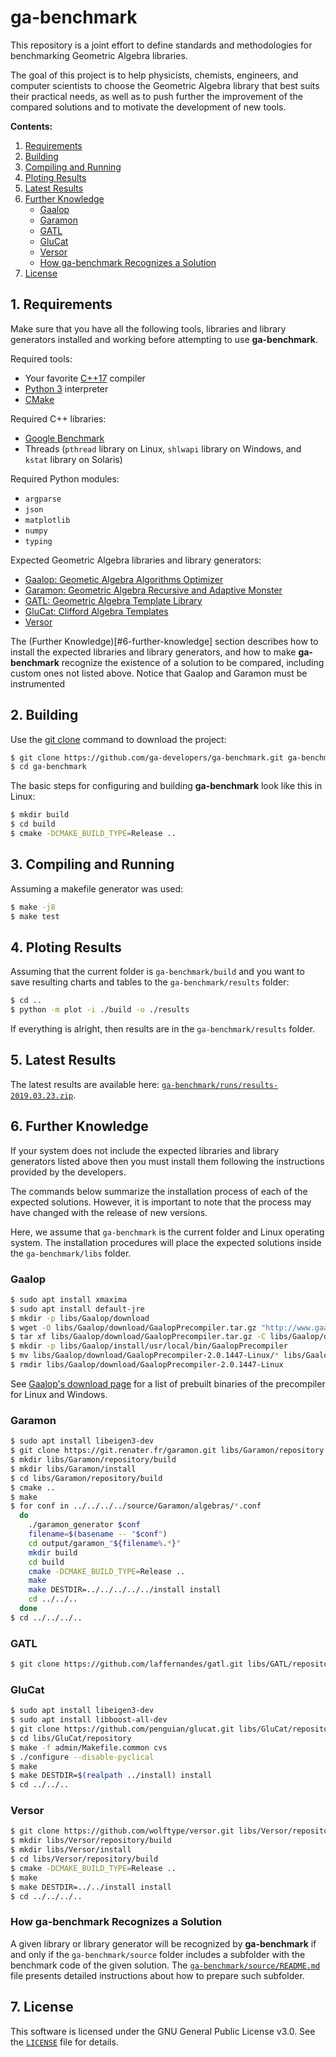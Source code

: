 # ga-benchmark
This repository is a joint effort to define standards and methodologies for benchmarking Geometric Algebra libraries.

The goal of this project is to help physicists, chemists, engineers, and computer scientists to choose the Geometric Algebra library that best suits their practical needs, as well as to push further the improvement of the compared solutions and to motivate the development of new tools.

**Contents:**

1. [Requirements](#1-requirements)
2. [Building](#2-building)
3. [Compiling and Running](#3-compiling-and-running)
4. [Ploting Results](#4-ploting-results)
5. [Latest Results](#5-latest-results)
6. [Further Knowledge](#6-further-knowledge)
   - [Gaalop](#gaalop)
   - [Garamon](#garamon)
   - [GATL](#gatl)
   - [GluCat](#glucat)
   - [Versor](#versor)
   - [How ga-benchmark Recognizes a Solution](#how-ga-benchmark-recognizes-a-solution)
7. [License](#7-license)


## 1. Requirements
Make sure that you have all the following tools, libraries and library generators installed and working before attempting to use **ga-benchmark**.

Required tools:
- Your favorite [C++17](https://en.wikipedia.org/wiki/C%2B%2B14) compiler
- [Python 3](https://www.python.org) interpreter
- [CMake](https://cmake.org)

Required C++ libraries:
- [Google Benchmark](https://github.com/google/benchmark)
- Threads (`pthread` library on Linux, `shlwapi` library on Windows, and `kstat` library on Solaris)

Required Python modules:
- `argparse`
- `json`
- `matplotlib`
- `numpy`
- `typing`

Expected Geometric Algebra libraries and library generators:
- [Gaalop: Geometic Algebra Algorithms Optimizer](http://www.gaalop.de)
- [Garamon: Geometric Algebra Recursive and Adaptive Monster](https://sourcesup.renater.fr/scm/?group_id=4044)
- [GATL: Geometric Algebra Template Library](https://github.com/laffernandes/gatl)
- [GluCat: Clifford Algebra Templates](https://github.com/penguian/glucat)
- [Versor](http://versor.mat.ucsb.edu)

The (Further Knowledge)[#6-further-knowledge] section describes how to install the expected libraries and library generators, and how to make **ga-benchmark** recognize the existence of a solution to be compared, including custom ones not listed above. Notice that Gaalop and Garamon must be instrumented 


## 2. Building
Use the [git clone](https://git-scm.com/docs/git-clone) command to download the project:
```bash
$ git clone https://github.com/ga-developers/ga-benchmark.git ga-benchmark
$ cd ga-benchmark
```

The basic steps for configuring and building **ga-benchmark** look like this in Linux:
```bash
$ mkdir build
$ cd build
$ cmake -DCMAKE_BUILD_TYPE=Release ..
```

## 3. Compiling and Running
Assuming a makefile generator was used:
```bash
$ make -j8
$ make test
```

## 4. Ploting Results
Assuming that the current folder is `ga-benchmark/build` and you want to save resulting charts and tables to the `ga-benchmark/results` folder:
```bash
$ cd ..
$ python -m plot -i ./build -o ./results
```

If everything is alright, then results are in the `ga-benchmark/results` folder.


## 5. Latest Results
The latest results are available here: [`ga-benchmark/runs/results-2019.03.23.zip`](runs/results-2019.03.23.zip). 


## 6. Further Knowledge
If your system does not include the expected libraries and library generators listed above then you must install them following the instructions provided by the developers.

The commands below summarize the installation process of each of the expected solutions. However, it is important to note that the process may have changed with the release of new versions.

Here, we assume that `ga-benchmark` is the current folder and Linux operating system. The installation procedures will place the expected solutions inside the `ga-benchmark/libs` folder.

### Gaalop
```bash
$ sudo apt install xmaxima
$ sudo apt install default-jre
$ mkdir -p libs/Gaalop/download
$ wget -O libs/Gaalop/download/GaalopPrecompiler.tar.gz "http://www.gaalop.de/wp-content/uploads/x86-64/GaalopPrecompiler-2.0.1447-Linux.tar.gz"
$ tar xf libs/Gaalop/download/GaalopPrecompiler.tar.gz -C libs/Gaalop/download
$ mkdir -p libs/Gaalop/install/usr/local/bin/GaalopPrecompiler
$ mv libs/Gaalop/download/GaalopPrecompiler-2.0.1447-Linux/* libs/Gaalop/install/usr/local/bin/GaalopPrecompiler
$ rmdir libs/Gaalop/download/GaalopPrecompiler-2.0.1447-Linux
```

See [Gaalop's download page](http://www.gaalop.de/download/) for a list of prebuilt binaries of the precompiler for Linux and Windows.

### Garamon
```bash
$ sudo apt install libeigen3-dev
$ git clone https://git.renater.fr/garamon.git libs/Garamon/repository
$ mkdir libs/Garamon/repository/build
$ mkdir libs/Garamon/install
$ cd libs/Garamon/repository/build
$ cmake ..
$ make
$ for conf in ../../../../source/Garamon/algebras/*.conf
  do
    ./garamon_generator $conf
    filename=$(basename -- "$conf")
    cd output/garamon_"${filename%.*}"
    mkdir build
    cd build
    cmake -DCMAKE_BUILD_TYPE=Release ..
    make
    make DESTDIR=../../../../../install install
    cd ../../..
  done
$ cd ../../../..
```

### GATL
```bash
$ git clone https://github.com/laffernandes/gatl.git libs/GATL/repository
```

### GluCat
```bash
$ sudo apt install libeigen3-dev
$ sudo apt install libboost-all-dev
$ git clone https://github.com/penguian/glucat.git libs/GluCat/repository
$ cd libs/GluCat/repository
$ make -f admin/Makefile.common cvs
$ ./configure --disable-pyclical
$ make
$ make DESTDIR=$(realpath ../install) install
$ cd ../../..
```

### Versor
```bash
$ git clone https://github.com/wolftype/versor.git libs/Versor/repository
$ mkdir libs/Versor/repository/build
$ mkdir libs/Versor/install
$ cd libs/Versor/repository/build
$ cmake -DCMAKE_BUILD_TYPE=Release ..
$ make
$ make DESTDIR=../../install install
$ cd ../../../..
```

### How **ga-benchmark** Recognizes a Solution
A given library or library generator will be recognized by **ga-benchmark** if and only if the `ga-benchmark/source` folder includes a subfolder with the benchmark code of the given solution. The [`ga-benchmark/source/README.md`](source/README.md) file presents detailed instructions about how to prepare such subfolder.


## 7. License
This software is licensed under the GNU General Public License v3.0. See the [`LICENSE`](LICENSE) file for details.
